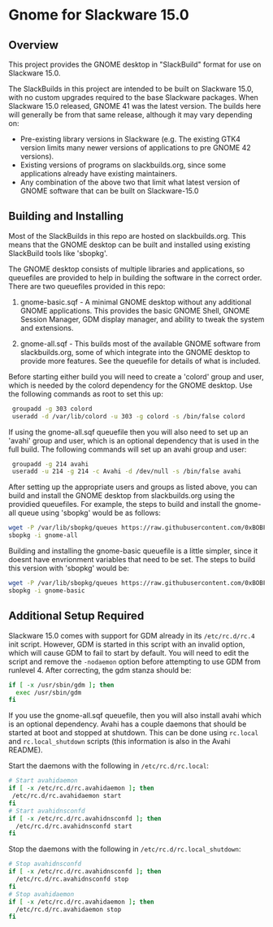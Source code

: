 ﻿# Gnome for Slackware 15.0
## Overview
This project provides the GNOME desktop in "SlackBuild" format for use on Slackware 15.0.

The SlackBuilds in this project are intended to be built on Slackware 15.0, with no custom upgrades required to the base Slackware packages. When Slackware 15.0 released, GNOME 41 was the latest version. The builds here will generally be from that same release, although it may vary depending on: 
- Pre-existing library versions in Slackware (e.g. The existing GTK4 version limits many newer versions of applications to pre GNOME 42 versions).
- Existing versions of programs on slackbuilds.org, since some applications already have existing maintainers.
- Any combination of the above two that limit what latest version of GNOME software that can be built on Slackware-15.0

## Building and Installing
Most of the SlackBuilds in this repo are hosted on slackbuilds.org. This means that the GNOME desktop can be built and installed using existing SlackBuild tools like 'sbopkg'.

The GNOME desktop consists of multiple libraries and applications, so queuefiles are provided to help in building the software in the correct order. There are two queuefiles provided in this repo:

1. gnome-basic.sqf - A minimal GNOME desktop without any additional GNOME applications. This provides the basic GNOME Shell, GNOME Session Manager, GDM display manager, and ability to tweak the system and extensions.

2. gnome-all.sqf - This builds most of the available GNOME software from slackbuilds.org, some of which integrate into the GNOME desktop to provide more features. See the queuefile for details of what is included.

Before starting either build you will need to create a 'colord' group and user, which is needed by the colord dependency for the GNOME desktop. Use the following commands as root to set this up:
```bash
 groupadd -g 303 colord
 useradd -d /var/lib/colord -u 303 -g colord -s /bin/false colord
```

If using the gnome-all.sqf queuefile then you will also need to set up an 'avahi' group and user, which is an optional dependency that is used in the full build. The following commands will set up an avahi group and user:
```bash
 groupadd -g 214 avahi
 useradd -u 214 -g 214 -c Avahi -d /dev/null -s /bin/false avahi
```

After setting up the appropriate users and groups as listed above, you can build and install the GNOME desktop from slackbuilds.org using the providied queuefiles. For example, the steps to build and install the gnome-all queue using 'sbopkg' would be as follows:
```bash
wget -P /var/lib/sbopkg/queues https://raw.githubusercontent.com/0xBOBF/gnome-slackware-15.0/main/gnome-all.sqf
sbopkg -i gnome-all
```

Building and installing the gnome-basic queuefile is a little simpler, since it doesnt have envrionment variables that need to be set. The steps to build this version with 'sbopkg' would be:
```bash
wget -P /var/lib/sbopkg/queues https://raw.githubusercontent.com/0xBOBF/gnome-slackware-15.0/main/gnome-basic.sqf
sbopkg -i gnome-basic
```

## Additional Setup Required
Slackware 15.0 comes with support for GDM already in its `/etc/rc.d/rc.4` init script. However, GDM is started in this script with an invalid option, which will cause GDM to fail to start by default. You will need to edit the script and remove the `-nodaemon` option before attempting to use GDM from runlevel 4. After correcting, the gdm stanza should be:
```bash
if [ -x /usr/sbin/gdm ]; then
  exec /usr/sbin/gdm
fi
```

If you use the gnome-all.sqf queuefile, then you will also install avahi which is an optional dependency. Avahi has a couple daemons that should be started at boot and stopped at shutdown. This can be done using `rc.local` and `rc.local_shutdown` scripts (this information is also in the Avahi README).

Start the daemons with the following in `/etc/rc.d/rc.local`:
```bash
# Start avahidaemon
if [ -x /etc/rc.d/rc.avahidaemon ]; then
 /etc/rc.d/rc.avahidaemon start
fi
# Start avahidnsconfd
if [ -x /etc/rc.d/rc.avahidnsconfd ]; then
  /etc/rc.d/rc.avahidnsconfd start
fi
```

Stop the daemons with the following in `/etc/rc.d/rc.local_shutdown`:
```bash
# Stop avahidnsconfd
if [ -x /etc/rc.d/rc.avahidnsconfd ]; then
  /etc/rc.d/rc.avahidnsconfd stop
fi
# Stop avahidaemon
if [ -x /etc/rc.d/rc.avahidaemon ]; then
  /etc/rc.d/rc.avahidaemon stop
fi
```

